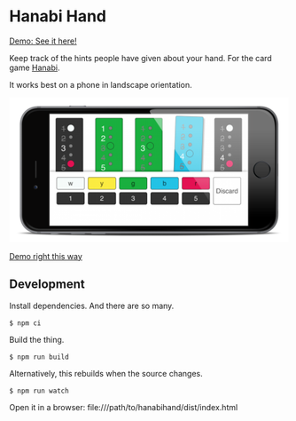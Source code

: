 # Hanabi Hand

[Demo: See it here!](https://milessteele.com/hanabi)

Keep track of the hints people have given about your hand. For the card game [Hanabi](https://en.wikipedia.org/wiki/Hanabi_(card_game)).

It works best on a phone in landscape orientation.

![Screenshot](resources/framed.png)

[Demo right this way](https://milessteele.com/hanabi)

## Development

Install dependencies. And there are so many.
```
$ npm ci
```

Build the thing.
```
$ npm run build
```

Alternatively, this rebuilds when the source changes.
```
$ npm run watch
```

Open it in a browser: file:///path/to/hanabihand/dist/index.html
